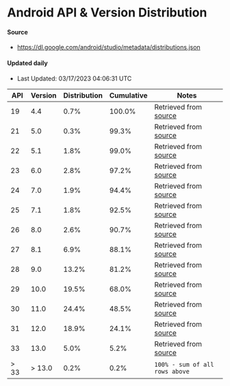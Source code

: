 # Android API & Version Distribution
#### Source
- https://dl.google.com/android/studio/metadata/distributions.json
#### Updated daily
- Last Updated: 03/17/2023 04:06:31 UTC

API | Version | Distribution | Cumulative | Notes |
| -- | ------ | ------------ | ---------- | ----- |
|19 | 4.4 | 0.7%| 100.0% | Retrieved from [source](#source)|
|21 | 5.0 | 0.3%| 99.3% | Retrieved from [source](#source)|
|22 | 5.1 | 1.8%| 99.0% | Retrieved from [source](#source)|
|23 | 6.0 | 2.8%| 97.2% | Retrieved from [source](#source)|
|24 | 7.0 | 1.9%| 94.4% | Retrieved from [source](#source)|
|25 | 7.1 | 1.8%| 92.5% | Retrieved from [source](#source)|
|26 | 8.0 | 2.6%| 90.7% | Retrieved from [source](#source)|
|27 | 8.1 | 6.9%| 88.1% | Retrieved from [source](#source)|
|28 | 9.0 | 13.2%| 81.2% | Retrieved from [source](#source)|
|29 | 10.0 | 19.5%| 68.0% | Retrieved from [source](#source)|
|30 | 11.0 | 24.4%| 48.5% | Retrieved from [source](#source)|
|31 | 12.0 | 18.9%| 24.1% | Retrieved from [source](#source)|
|33 | 13.0 | 5.0%| 5.2% | Retrieved from [source](#source)|
|> 33 | > 13.0 | 0.2%| 0.2% | `100% - sum of all rows above`|